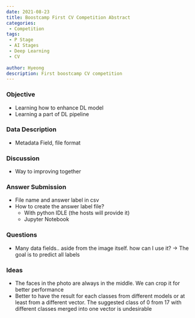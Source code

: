 ```yaml
---
date: 2021-08-23
title: Boostcamp First CV Competition Abstract
categories: 
 - Competition
tags:
 - P Stage
 - AI Stages
 - Deep Learning
 - CV
 
author: Hyeong
description: First boostcamp CV competition
---
```

### Objective
- Learning how to enhance DL model
- Learning a part of DL pipeline

### Data Description
- Metadata Field, file format

### Discussion
- Way to improving together

### Answer Submission
- File name and answer label in csv
- How to create the answer label file?
    - With python IDLE (the hosts will provide it)
    - Jupyter Notebook

### Questions
- Many data fields.. aside from the image itself. how can I use it? -> The goal is to predict all labels

### Ideas
- The faces in the photo are always in the middle. We can crop it for better performance
- Better to have the result for each classes from different models or at least from a different vector. The suggested class of 0 from 17 with different classes merged into one vector is undesirable
